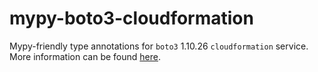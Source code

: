 # mypy-boto3-cloudformation

Mypy-friendly type annotations for `boto3` 1.10.26 `cloudformation` service.
More information can be found [here](https://github.com/vemel/mypy_boto3).
